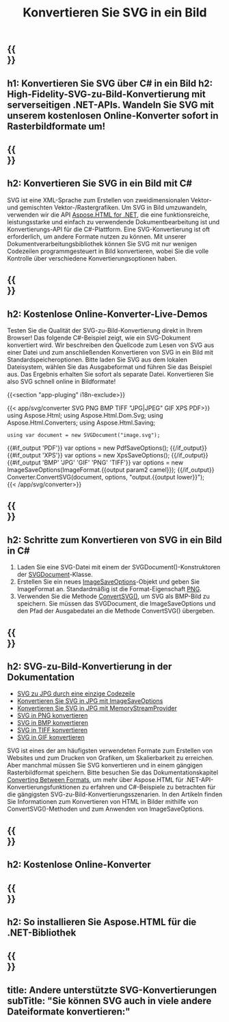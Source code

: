 ﻿---
translation: true
template: /templates/_template-conversion-child.md
title: Konvertieren Sie SVG in ein Bild
description: Konvertieren Sie SVG in C# in ein Bild. Verwenden Sie einfach die Konverter-API innerhalb von ASP.NET oder einer beliebigen .NET-Anwendung. Probieren Sie den Online-SVG-zu-Bild-Konverter kostenlos aus!
url: /net/conversion/svg-to-image/
family: html
platformtag: net
feature: conversion
informat: SVG
outformat: Image
otherformats: GIF JPEG PNG TIFF BMP PDF XPS
---

{{<section banner>}}
---
h1: Konvertieren Sie SVG über C# in ein Bild
h2: High-Fidelity-SVG-zu-Bild-Konvertierung mit serverseitigen .NET-APIs. Wandeln Sie SVG mit unserem kostenlosen Online-Konverter sofort in Rasterbildformate um!
---

{{<section overview>}}
---
h2: Konvertieren Sie SVG in ein Bild mit C#
---

SVG ist eine XML-Sprache zum Erstellen von zweidimensionalen Vektor- und gemischten Vektor-/Rastergrafiken. Um SVG in Bild umzuwandeln, verwenden wir die API [Aspose.HTML for .NET](https://products.aspose.com/html/net/), die eine funktionsreiche, leistungsstarke und einfach zu verwendende Dokumentbearbeitung ist und Konvertierungs-API für die C#-Plattform. Eine SVG-Konvertierung ist oft erforderlich, um andere Formate nutzen zu können. Mit unserer Dokumentverarbeitungsbibliothek können Sie SVG mit nur wenigen Codezeilen programmgesteuert in Bild konvertieren, wobei Sie die volle Kontrolle über verschiedene Konvertierungsoptionen haben.

{{<section demos>}}
---
h2: Kostenlose Online-Konverter-Live-Demos
---

Testen Sie die Qualität der SVG-zu-Bild-Konvertierung direkt in Ihrem Browser! Das folgende C#-Beispiel zeigt, wie ein SVG-Dokument konvertiert wird. Wir beschreiben den Quellcode zum Lesen von SVG aus einer Datei und zum anschließenden Konvertieren von SVG in ein Bild mit Standardspeicheroptionen. Bitte laden Sie SVG aus dem lokalen Dateisystem, wählen Sie das Ausgabeformat und führen Sie das Beispiel aus. Das Ergebnis erhalten Sie sofort als separate Datei. Konvertieren Sie also SVG schnell online in Bildformate!

{{<section "app-pluging" i18n-exclude>}}

{{< app/svg/converter SVG PNG BMP  TIFF "JPG|JPEG" GIF XPS PDF>}}
using Aspose.Html;
using Aspose.Html.Dom.Svg;
using Aspose.Html.Converters;
using Aspose.Html.Saving;

    using var document = new SVGDocument("image.svg");
{{#if_output 'PDF'}}
    var options = new PdfSaveOptions();
{{/if_output}}
{{#if_output 'XPS'}}
    var options = new XpsSaveOptions();
{{/if_output}}
{{#if_output 'BMP' 'JPG' 'GIF' 'PNG' 'TIFF'}}
    var options = new ImageSaveOptions(ImageFormat.{{output param2 camel}});
{{/if_output}}
    Converter.ConvertSVG(document, options, "output.{{output lower}}");   
{{< /app/svg/converter>}}


{{<section steps>}}
---
h2: Schritte zum Konvertieren von SVG in ein Bild in C#
---
1. Laden Sie eine SVG-Datei mit einem der SVGDocument()-Konstruktoren der [SVGDocument](https://reference.aspose.com/html/net/aspose.html.dom.svg/svgdocument)-Klasse.
1. Erstellen Sie ein neues [ImageSaveOptions](https://reference.aspose.com/html/net/aspose.html.saving/imagesaveoptions)-Objekt und geben Sie ImageFormat an. Standardmäßig ist die Format-Eigenschaft [PNG](https://reference.aspose.com/html/net/aspose.html.rendering.image/imageformat).
1. Verwenden Sie die Methode [ConvertSVG()](https://reference.aspose.com/html/net/aspose.html.converters.converter/convertsvg/methods/3), um SVG als BMP-Bild zu speichern. Sie müssen das SVGDocument, die ImageSaveOptions und den Pfad der Ausgabedatei an die Methode ConvertSVG() übergeben.




{{<section documentation>}}
---
h2: SVG-zu-Bild-Konvertierung in der Dokumentation
---

  - <a href="https://docs.aspose.com/html/net/converting-between-formats/svg-to-jpg/#svg-to-jpg-durch-eine-einzelne-codezeile " target="_blank">SVG zu JPG durch eine einzige Codezeile</a>
  - <a href="https://docs.aspose.com/html/net/converting-between-formats/svg-to-jpg/#convert-svg-to-jpg-using-imagesaveoptions" target="_blank" >Konvertieren Sie SVG in JPG mit ImageSaveOptions</a>
  - <a href="https://docs.aspose.com/html/net/converting-between-formats/svg-to-jpg/#output-stream-providers" target="_blank">Konvertieren Sie SVG in JPG mit MemoryStreamProvider</a>
  - <a href="https://docs.aspose.com/html/net/converting-between-formats/svg-to-png/" target="_blank">SVG in PNG konvertieren</a>
  - <a href="https://docs.aspose.com/html/net/converting-between-formats/svg-to-bmp/" target="_blank">SVG in BMP konvertieren</a>
  - <a href="https://docs.aspose.com/html/net/converting-between-formats/svg-to-tiff/" target="_blank">SVG in TIFF konvertieren</a>
  - <a href="https://docs.aspose.com/html/net/converting-between-formats/svg-to-gif/" target="_blank">SVG in GIF konvertieren</a>

SVG ist eines der am häufigsten verwendeten Formate zum Erstellen von Websites und zum Drucken von Grafiken, um Skalierbarkeit zu erreichen. Aber manchmal müssen Sie SVG konvertieren und in einem gängigen Rasterbildformat speichern. Bitte besuchen Sie das Dokumentationskapitel [Converting Between Formats](https://docs.aspose.com/html/net/converting-between-formats/), um mehr über Aspose.HTML für .NET-API-Konvertierungsfunktionen zu erfahren und C#-Beispiele zu betrachten für die gängigsten SVG-zu-Bild-Konvertierungsszenarien. In den Artikeln finden Sie Informationen zum Konvertieren von HTML in Bilder mithilfe von ConvertSVG()-Methoden und zum Anwenden von ImageSaveOptions.

{{<section online-converters>}}
---
h2: Kostenlose Online-Konverter
---

{{<section get-started>}}
---
h2: So installieren Sie Aspose.HTML für die .NET-Bibliothek
---

{{<section other-conversions>}}
---
title: Andere unterstützte SVG-Konvertierungen
subTitle: "Sie können SVG auch in viele andere Dateiformate konvertieren:"
---